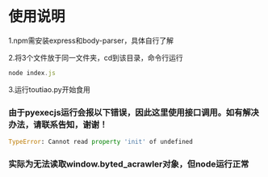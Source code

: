 # 使用说明

1.npm需安装express和body-parser，具体自行了解

2.将3个文件放于同一文件夹，cd到该目录，命令行运行
```javascript
node index.js
```

3.运行toutiao.py开始食用


### 由于pyexecjs运行会报以下错误，因此这里使用接口调用。如有解决办法，请联系告知，谢谢！
```python
TypeError: Cannot read property 'init' of undefined
```
### 实际为无法读取window.byted_acrawler对象，但node运行正常

